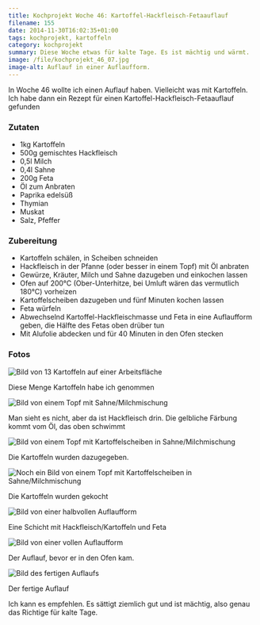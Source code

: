 ```yaml
---
title: Kochprojekt Woche 46: Kartoffel-Hackfleisch-Fetaauflauf
filename: 155
date: 2014-11-30T16:02:35+01:00
tags: kochprojekt, kartoffeln
category: kochprojekt
summary: Diese Woche etwas für kalte Tage. Es ist mächtig und wärmt.
image: /file/kochprojekt_46_07.jpg
image-alt: Auflauf in einer Auflaufform.
---
```

In Woche 46 wollte ich einen Auflauf haben. Vielleicht was mit Kartoffeln. Ich habe dann ein Rezept für einen Kartoffel-Hackfleisch-Fetaauflauf gefunden

### Zutaten

- 1kg Kartoffeln
- 500g gemischtes Hackfleisch
- 0,5l Milch
- 0,4l Sahne
- 200g Feta
- Öl zum Anbraten
- Paprika edelsüß
- Thymian
- Muskat
- Salz, Pfeffer

### Zubereitung

- Kartoffeln schälen, in Scheiben schneiden
- Hackfleisch in der Pfanne (oder besser in einem Topf) mit Öl anbraten
- Gewürze, Kräuter, Milch und Sahne dazugeben und einkochen lassen
- Ofen auf 200°C (Ober-Unterhitze, bei Umluft wären das vermutlich 180°C) vorheizen
- Kartoffelscheiben dazugeben und fünf Minuten kochen lassen
- Feta würfeln
- Abwechselnd Kartoffel-Hackfleischmasse und Feta in eine Auflaufform geben, die Hälfte des Fetas oben drüber tun
- Mit Alufolie abdecken und für 40 Minuten in den Ofen stecken

### Fotos

![Bild von 13 Kartoffeln auf einer Arbeitsfläche](/file/kochprojekt_46_01.jpg)

Diese Menge Kartoffeln habe ich genommen

![Bild von einem Topf mit Sahne/Milchmischung](/file/kochprojekt_46_02.jpg)

Man sieht es nicht, aber da ist Hackfleisch drin. Die gelbliche Färbung kommt vom Öl, das oben schwimmt

![Bild von einem Topf mit Kartoffelscheiben in Sahne/Milchmischung](/file/kochprojekt_46_03.jpg)

Die Kartoffeln wurden dazugegeben.

![Noch ein Bild von einem Topf mit Kartoffelscheiben in Sahne/Milchmischung](/file/kochprojekt_46_04.jpg)

Die Kartoffeln wurden gekocht

![Bild von einer halbvollen Auflaufform](/file/kochprojekt_46_05.jpg)

Eine Schicht mit Hackfleisch/Kartoffeln und Feta

![Bild von einer vollen Auflaufform](/file/kochprojekt_46_06.jpg)

Der Auflauf, bevor er in den Ofen kam.

![Bild des fertigen Auflaufs](/file/kochprojekt_46_07.jpg)

Der fertige Auflauf

Ich kann es empfehlen. Es sättigt ziemlich gut und ist mächtig, also genau das Richtige für kalte Tage.
